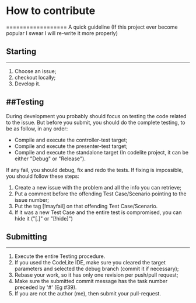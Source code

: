 # How to contribute
==================
A quick guideline (If this project ever become popular I swear I will re-write it more properly)

## Starting
------------
1. Choose an issue;
2. checkout locally;
3. Develop it.

##Testing
---------
During development you probably should focus on testing the code related to the issue. But before you submit, 
you should do the complete testing, to be as follow, in any order:

- Compile and execute the controller-test target;
- Compile and execute the presenter-test target;
- Compile and execute the standalone target (In codelite project, it can be either "Debug" or "Release").

If any fail, you should debug, fix and redo the tests. If fixing is impossible, you should follow these steps:

1. Create a new issue with the problem and all the info you can retrieve;
2. Put a comment before the offending Test Case/Scenario pointing to the issue number;
3. Put the tag [!mayfail] on that offending Test Case/Scenario.
4. If it was a new Test Case and the entire test is compromised, you can hide it ("[.]" or "[!hide]")

## Submitting
-------------
1. Execute the entire Testing procedure.
2. If you used the CodeLite IDE, make sure you cleared the target parameters and selected the debug branch 
  (commit it if necessary);
3. Rebase your work, so it has only one revision per push/pull request;
4. Make sure the submitted commit message has the task number preceded by '#' (Eg #39).
5. If you are not the author (me), then submit your pull-request.
